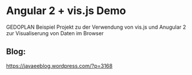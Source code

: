 # Angular 2 + vis.js Demo 

GEDOPLAN Beispiel Projekt zu der Verwendung von vis.js und Anugular 2 zur Visualiserung von Daten im Browser

## Blog:
https://javaeeblog.wordpress.com/?p=3168